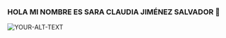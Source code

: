 ### HOLA MI NOMBRE ES SARA CLAUDIA JIMÉNEZ SALVADOR 👋

<!--
**sarajim29/sarajim29** is a ✨ _special_ ✨ repository because its `README.md` (this file) appears on your GitHub profile.

Here are some ideas to get you started:

- 🔭 I’m currently working on ...
- 🌱 I’m currently learning ...
- 👯 I’m looking to collaborate on ...
- 🤔 I’m looking for help with ...
- 💬 Ask me about ...
- 📫 How to reach me: ...
- 😄 Pronouns: ...
- ⚡ Fun fact: ...
-->
<picture>
 <source media="(prefers-color-scheme: dark)" srcset="[YOUR-DARKMODE-IMAGE](https://www.google.com.mx/search?q=MUSICA&sca_esv=579517186&tbm=isch&sxsrf=AM9HkKlskRSmRotnTIZu0yYrD4GzjDWDJg:1699138000360&source=lnms&sa=X&ved=2ahUKEwia6L2ntquCAxVMNEQIHYTbDZoQ_AUoAnoECAMQBA&biw=1242&bih=555&dpr=1.1#imgrc=fjOp0FKc4jFmTM)https://www.google.com.mx/search?q=MUSICA&sca_esv=579517186&tbm=isch&sxsrf=AM9HkKlskRSmRotnTIZu0yYrD4GzjDWDJg:1699138000360&source=lnms&sa=X&ved=2ahUKEwia6L2ntquCAxVMNEQIHYTbDZoQ_AUoAnoECAMQBA&biw=1242&bih=555&dpr=1.1#imgrc=fjOp0FKc4jFmTM">
 <source media="(prefers-color-scheme: light)" srcset="[YOUR-LIGHTMODE-IMAGE](https://mediactiu.com/incrementa-tus-ventas-con-ayuda-del-diseno-grafico/)https://mediactiu.com/incrementa-tus-ventas-con-ayuda-del-diseno-grafico/">
 <img alt="YOUR-ALT-TEXT" src="YOUR-DEFAULT-IMAGE">
</picture>
